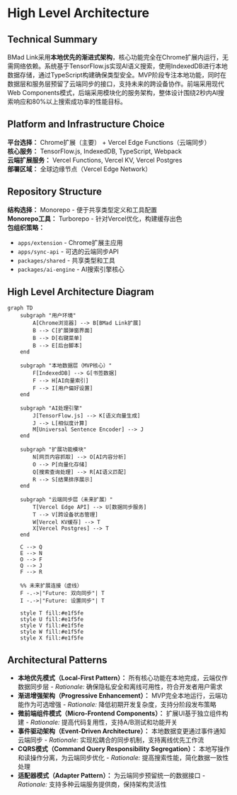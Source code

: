 # High Level Architecture

## Technical Summary

BMad Link采用**本地优先的渐进式架构**，核心功能完全在Chrome扩展内运行，无需网络依赖。系统基于TensorFlow.js实现AI语义搜索，使用IndexedDB进行本地数据存储，通过TypeScript构建确保类型安全。MVP阶段专注本地功能，同时在数据层和服务层预留了云端同步的接口，支持未来的跨设备协作。前端采用现代Web Components模式，后端采用模块化的服务架构，整体设计围绕2秒内AI搜索响应和80%以上搜索成功率的性能目标。

## Platform and Infrastructure Choice

**平台选择：** Chrome扩展（主要） + Vercel Edge Functions（云端同步）  
**核心服务：** TensorFlow.js, IndexedDB, TypeScript, Webpack  
**云端扩展服务：** Vercel Functions, Vercel KV, Vercel Postgres  
**部署区域：** 全球边缘节点（Vercel Edge Network）

## Repository Structure

**结构选择：** Monorepo - 便于共享类型定义和工具配置  
**Monorepo工具：** Turborepo - 针对Vercel优化，构建缓存出色  
**包组织策略：** 
- `apps/extension` - Chrome扩展主应用
- `apps/sync-api` - 可选的云端同步API  
- `packages/shared` - 共享类型和工具
- `packages/ai-engine` - AI搜索引擎核心

## High Level Architecture Diagram

```mermaid
graph TD
    subgraph "用户环境"
        A[Chrome浏览器] --> B[BMad Link扩展]
        B --> C[扩展弹窗界面]
        B --> D[右键菜单]
        B --> E[后台脚本]
    end
    
    subgraph "本地数据层（MVP核心）"
        F[IndexedDB] --> G[书签数据]
        F --> H[AI向量索引]
        F --> I[用户偏好设置]
    end
    
    subgraph "AI处理引擎"
        J[TensorFlow.js] --> K[语义向量生成]
        J --> L[相似度计算]
        M[Universal Sentence Encoder] --> J
    end
    
    subgraph "扩展功能模块"
        N[网页内容抓取] --> O[AI内容分析]
        O --> P[向量化存储]
        Q[搜索查询处理] --> R[AI语义匹配]
        R --> S[结果排序展示]
    end
    
    subgraph "云端同步层（未来扩展）"
        T[Vercel Edge API] --> U[数据同步服务]
        T --> V[跨设备状态管理]
        W[Vercel KV缓存] --> T
        X[Vercel Postgres] --> T
    end
    
    C --> Q
    E --> N
    O --> F
    Q --> J
    F --> R
    
    %% 未来扩展连接（虚线）
    F -.->|"Future: 双向同步"| T
    I -.->|"Future: 设置同步"| T
    
    style T fill:#e1f5fe
    style U fill:#e1f5fe  
    style V fill:#e1f5fe
    style W fill:#e1f5fe
    style X fill:#e1f5fe
```

## Architectural Patterns

- **本地优先模式（Local-First Pattern）：** 所有核心功能在本地完成，云端仅作数据同步层 - _Rationale:_ 确保隐私安全和离线可用性，符合开发者用户需求
- **渐进增强架构（Progressive Enhancement）：** MVP完全本地运行，云端功能作为可选增强 - _Rationale:_ 降低初期开发复杂度，支持分阶段发布策略  
- **微前端组件模式（Micro-Frontend Components）：** 扩展UI基于独立组件构建 - _Rationale:_ 提高代码复用性，支持A/B测试和功能开关
- **事件驱动架构（Event-Driven Architecture）：** 本地数据变更通过事件通知云端同步 - _Rationale:_ 实现松耦合的同步机制，支持离线优先工作流
- **CQRS模式（Command Query Responsibility Segregation）：** 本地写操作和读操作分离，为云端同步优化 - _Rationale:_ 提高搜索性能，简化数据一致性处理
- **适配器模式（Adapter Pattern）：** 为云端同步预留统一的数据接口 - _Rationale:_ 支持多种云端服务提供商，保持架构灵活性
